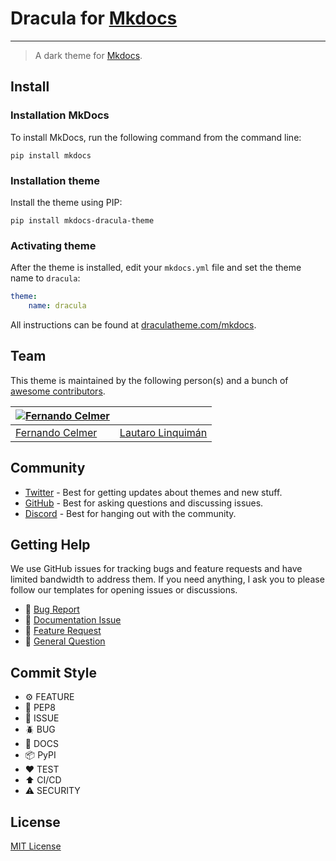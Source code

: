 # Dracula for [Mkdocs](https://www.mkdocs.org/)

---

> A dark theme for [Mkdocs](https://www.mkdocs.org/).

## Install

### Installation MkDocs

To install MkDocs, run the following command from the command line:

```
pip install mkdocs
```

### Installation theme

Install the theme using PIP:

```
pip install mkdocs-dracula-theme
```

### Activating theme

After the theme is installed, edit your `mkdocs.yml` file and set the theme name to `dracula`:

```yml
theme:
    name: dracula
```

All instructions can be found at [draculatheme.com/mkdocs](https://draculatheme.com/mkdocs).

## Team

This theme is maintained by the following person(s) and a bunch of [awesome contributors](https://github.com/dracula/mkdocs/graphs/contributors).

| [![Fernando Celmer](https://github.com/FernandoCelmer.png?size=100)](https://github.com/FernandoCelmer) |                                               |
| ------------------------------------------------------------------------------------------------------- | --------------------------------------------- |
| [Fernando Celmer](https://github.com/FernandoCelmer)                                                    | [Lautaro Linquimán](https://github.com/Ymil)  |

## Community

- [Twitter](https://twitter.com/draculatheme) - Best for getting updates about themes and new stuff.
- [GitHub](https://github.com/dracula/dracula-theme/discussions) - Best for asking questions and discussing issues.
- [Discord](https://draculatheme.com/discord-invite) - Best for hanging out with the community.

## Getting Help

We use GitHub issues for tracking bugs and feature requests and have limited bandwidth to address them. If you need anything, I ask you to please follow our templates for opening issues or discussions.

- 🐛 [Bug Report](https://github.com/dracula/mkdocs/issues/new/choose)
- 📕 [Documentation Issue](https://github.com/dracula/mkdocs/issues/new/choose)
- 🚀 [Feature Request](https://github.com/dracula/mkdocs/issues/new/choose)
- 💬 [General Question](https://github.com/dracula/mkdocs/issues/new/choose)

## Commit Style

- ⚙️ FEATURE
- 📝 PEP8
- 📌 ISSUE
- 🪲 BUG
- 📘 DOCS
- 📦 PyPI
- ❤️️ TEST
- ⬆️ CI/CD
- ⚠️ SECURITY

## License

[MIT License](./LICENSE)
